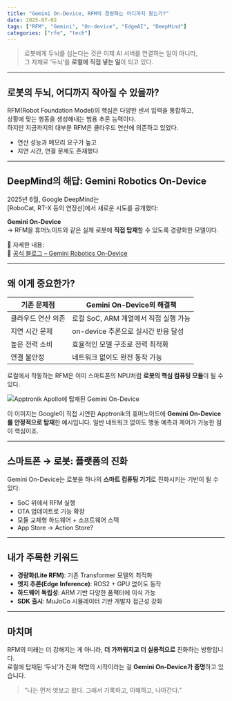 ```yaml
---
title: "Gemini On-Device, RFM의 경량화는 어디까지 왔는가?"
date: 2025-07-02
tags: ["RFM", "Gemini", "On-device", "EdgeAI", "DeepMind"]
categories: ["rfm", "tech"]
---
```


> 로봇에게 두뇌를 심는다는 것은 이제 AI 서버를 연결하는 일이 아니라,  
> 그 자체로 ‘두뇌’를 **로컬에 직접 넣는 일**이 되고 있다.

---

## 로봇의 두뇌, 어디까지 작아질 수 있을까?

RFM(Robot Foundation Model)의 핵심은 다양한 센서 입력을 통합하고,  
상황에 맞는 행동을 생성해내는 범용 추론 능력이다.  
하지만 지금까지의 대부분 RFM은 클라우드 연산에 의존하고 있었다.

- 연산 성능과 메모리 요구가 높고  
- 지연 시간, 연결 문제도 존재했다

---

## DeepMind의 해답: **Gemini Robotics On-Device**

2025년 6월, Google DeepMind는  
[RoboCat, RT-X 등의 연장선]에서 새로운 시도를 공개했다:

**Gemini On-Device**  
→ RFM을 휴머노이드와 같은 실제 로봇에 **직접 탑재**할 수 있도록 경량화한 모델이다.

📌 자세한 내용:  
🔗 [공식 블로그 – Gemini Robotics On-Device](https://deepmind.google/discover/blog/gemini-robotics-on-device-brings-ai-to-local-robotic-devices/)

---

## 왜 이게 중요한가?

| 기존 문제점             | Gemini On-Device의 해결책                           |
|----------------------|--------------------------------------------------|
| 클라우드 연산 의존        | 로컬 SoC, ARM 계열에서 직접 실행 가능                |
| 지연 시간 문제           | on-device 추론으로 실시간 반응 달성                 |
| 높은 전력 소비           | 효율적인 모델 구조로 전력 최적화                   |
| 연결 불안정             | 네트워크 없이도 완전 동작 가능                     |

로컬에서 작동하는 RFM은 이미 스마트폰의 NPU처럼 **로봇의 핵심 컴퓨팅 모듈**이 될 수 있다.

![Apptronik Apollo에 탑재된 Gemini On-Device](google-deepmind-on-device.webp)

이 이미지는 Google이 직접 시연한 Apptronik의 휴머노이드에 **Gemini On-Device를 안정적으로 탑재**한 예시입니다.
일반 네트워크 없이도 행동 예측과 제어가 가능한 점이 핵심이죠.

---

## 스마트폰 → 로봇: 플랫폼의 진화

Gemini On-Device는 로봇을 하나의 **스마트 컴퓨팅 기기**로 진화시키는 기반이 될 수 있다.

- SoC 위에서 RFM 실행  
- OTA 업데이트로 기능 확장  
- 모듈 교체형 하드웨어 + 소프트웨어 스택  
- App Store → Action Store?

---

## 내가 주목한 키워드

- **경량화(Lite RFM)**: 기존 Transformer 모델의 최적화  
- **엣지 추론(Edge Inference)**: ROS2 + GPU 없이도 동작  
- **하드웨어 독립성**: ARM 기반 다양한 폼팩터에 이식 가능  
- **SDK 출시**: MuJoCo 시뮬레이터 기반 개발자 접근성 강화

---

## 마치며

RFM의 미래는 더 강해지는 게 아니라, **더 가까워지고 더 실용적으로** 진화하는 방향입니다.  
로컬에 탑재된 ‘두뇌’가 진짜 혁명의 시작이라는 걸 **Gemini On-Device가 증명**하고 있습니다.

> “나는 먼저 엿보고 왔다. 그래서 기록하고, 이해하고, 나아간다.”

